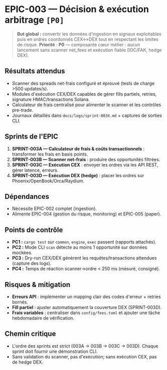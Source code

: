# EPIC-003 — Décision & exécution arbitrage `[P0]`

> **But global :** convertir les données d'ingestion en signaux exploitables puis en ordres coordonnés CEX↔DEX tout en respectant les limites de risque.
> **Priorité** : **P0** — composante cœur métier : aucun lancement sans scanner net_fees et exécution fiable (IOC/FAK, hedge DEX).

## Résultats attendus
- Scanner des spreads net-frais configuré et éprouvé (tests de charge >500 updates/s).
- Modules d'exécution CEX/DEX capables de gérer fills partiels, retries, signature HMAC/transactions Solana.
- Calculateur de frais centralisé pour alimenter le scanner et les contrôles pre-trade.
- Journaux détaillés dans `docs/logs/sprint-003X.md` + captures de sorties CLI.

## Sprints de l'EPIC
1. **SPRINT-003A — Calculateur de frais & coûts transactionnels** : transformer les frais en basis points.
2. **SPRINT-003B — Scanner net-frais** : produire des opportunités filtrées.
3. **SPRINT-003C — Exécution CEX** : envoyer les ordres via les API REST, gérer latence, erreurs.
4. **SPRINT-003D — Exécution DEX (hedge)** : placer les ordres sur Phoenix/OpenBook/Orca/Raydium.

## Dépendances
- Nécessite EPIC-002 complet (ingestion).
- Alimente EPIC-004 (gestion du risque, monitoring) et EPIC-005 (paper).

## Points de contrôle
- **PC1 :** `cargo test` sur `common`, `engine`, `exec` passent (rapports attachés).
- **PC2 :** Mode CLI `scan` détecte au moins 1 opportunité sur données mockées.
- **PC3 :** Dry-run CEX/DEX génèrent les requêtes/transactions attendues (capture des logs).
- **PC4 :** Temps de réaction scanner→ordre < 250 ms (mesuré, consigné).

## Risques & mitigation
- **Erreurs API** : implémenter un mapping clair des codes d'erreur + retries bornés.
- **Fill partiel** : ajuster automatiquement la couverture DEX (SPRINT-003D).
- **Frais variables** : centraliser dans `config/fees.toml` et ajouter une tâche hebdomadaire de vérification.

## Chemin critique
- L'ordre des sprints est strict (003A → 003B → 003C → 003D). Chaque sprint doit fournir une démonstration CLI.
- Sans validation du scanner, pas d'exécution; sans exécution CEX, pas de hedge DEX.
